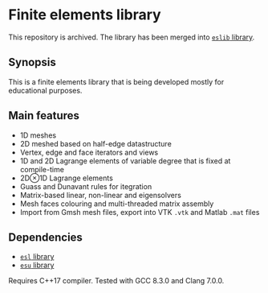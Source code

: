 # Finite elements library

This repository is archived. The library has been merged into [`eslib` library](https://github.com/eugnsp/eslib).

## Synopsis

This is a finite elements library that is being developed mostly for educational purposes.

## Main features

* 1D meshes
* 2D meshed based on half-edge datastructure
* Vertex, edge and face iterators and views
* 1D and 2D Lagrange elements of variable degree that is fixed at compile-time
* 2D&otimes;1D Lagrange elements
* Guass and Dunavant rules for itegration
* Matrix-based linear, non-linear and eigensolvers
* Mesh faces colouring and multi-threaded matrix assembly
* Import from Gmsh mesh files, export into VTK `.vtk` and Matlab `.mat` files

## Dependencies

* [`esl` library](https://github.com/eugnsp/esl)
* [`esu` library](https://github.com/eugnsp/esu)

Requires C++17 compiler. Tested with GCC 8.3.0 and Clang 7.0.0.
